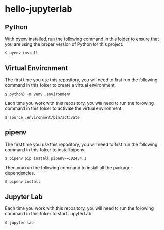 # hello-jupyterlab

## Python

With [pyenv][] installed, run the following command in this folder to ensure that you are using the proper version of Python for this project.

```
$ pyenv install
```

[pyenv]: https://github.com/pyenv/pyenv

## Virtual Environment

The first time you use this repository, you will need to first run the following command in this folder to create a virtual environment.

```
$ python3 -m venv .environment
```

Each time you work with this repository, you will need to run the following command in this folder to activate the virtual environment.

```
$ source .environment/bin/activate
```

## pipenv

The first time you use this repository, you will need to first run the following command in this folder to install pipenv.

```
$ pipenv pip install pipenv==2024.4.1
```

Then you run the following command to install all the package dependencies.

```
$ pipenv install
```

## Jupyter Lab

Each time you work with this repository, you will need to run the following command in this folder to start JupyterLab.

```
$ jupyter lab

```
